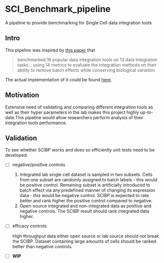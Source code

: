 # SCI_Benchmark_pipeline
A pipeline to provide benchmarking for Single Cell data integration tools
## Intro
This pipeline was inspired by  [this paper](./Papers_and_refs/SCBIP_paper.pdf)
that   
> benchmarked 16 popular data integration tools on 13 data integration tasks... using 14 metrics to evaluate 
the integration methods on their ability to remove batch effects while conserving biological variation

The actual implementation of it could be found [here](https://github.com/theislab/scib-reproducibility).
## Motivation 
Extensive need of validating and comparing different integration tools as well as their hyper parameters in the lab makes this
project highly up-to-date.This pipeline would allow researchers perform analysis of their integration tools performance.
## Validation
To see whether SCIBP works and does so efficiently unit tests need to be developed.   
- [ ] negative/positive controls
  1. Integrated lab single cell dataset is sampled in two subsets. Cells from one subset are randomly assigned to batch labels - this would be positive
     control. Remaining subset is artificially introduced to batch effect via any predefined manner of changing its expression data - this would be negative
     control. SCIBP is expected to rate better and rank higher the positive control compared to negative.
  2. Open-source integrated and non-integrated data as positive and negative controls. The SCIBP result should rank integrated data higher.
- [ ] efficacy controls 
    
    High throughput data either open source or lab source should not break the SCIBP. Dataset containing large amounts of 
    cells should be ranked better than negative controls.
- [ ] __WIP__

